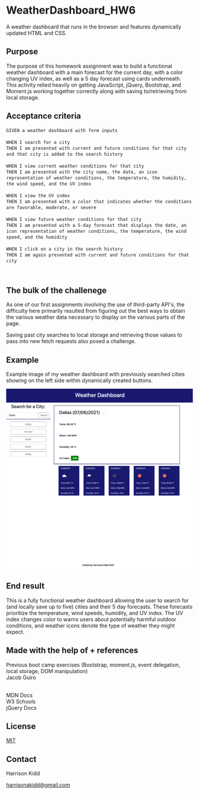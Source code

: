 # WeatherDashboard_HW6
A weather dashboard that runs in the browser and features dynamically updated HTML and CSS.

## Purpose
The purpose of this homework assignment was to build a functional weather dashboard with a main forecast for the current day, with a color changing UV index, as well as a 5 day forecast using cards underneath.  This activity relied heavily on getting JavaScript, jQuery, Bootstrap, and Moment.js working together correctly along with saving to/retrieving from local storage.<br>

## Acceptance criteria
```
GIVEN a weather dashboard with form inputs

WHEN I search for a city
THEN I am presented with current and future conditions for that city and that city is added to the search history

WHEN I view current weather conditions for that city
THEN I am presented with the city name, the date, an icon representation of weather conditions, the temperature, the humidity, the wind speed, and the UV index

WHEN I view the UV index
THEN I am presented with a color that indicates whether the conditions are favorable, moderate, or severe

WHEN I view future weather conditions for that city
THEN I am presented with a 5-day forecast that displays the date, an icon representation of weather conditions, the temperature, the wind speed, and the humidity

WHEN I click on a city in the search history
THEN I am again presented with current and future conditions for that city
```
<br>

## The bulk of the challenege
As one of our first assignments involving the use of third-party API's, the difficulty here primarily resulted from figuring out the best ways to obtain the various weather data necessary to display on the various parts of the page.  

Saving past city searches to local storage and retrieving those values to pass into new fetch requests also posed a challenge.
<br>

## Example
Example image of my weather dashboard with previously searched cities showing on the left side within dynamically created buttons.

![Dashboard Example](./assets/images/WeatherDashboardEx.png)

## End result
This is a fully functional weather dashboard allowing the user to search for (and locally save up to five) cities and their 5 day forecasts.  These forecasts prioritize the temperature, wind speeds, humidity, and UV index.  The UV index changes color to warns users about potentially harmful outdoor conditions, and weather icons denote the type of weather they might expect.


## Made with the help of + references
Previous boot camp exercises (Bootstrap, moment.js, event delegation, local storage, DOM manipulation) <br>
Jacob Guiro <br>
<br>

MDN Docs <br>
W3 Schools <br>
jQuery Docs <br>

## License
[MIT](https://choosealicense.com/licenses/mit/)
<br>

## Contact
Harrison Kidd <br>

harrisonakidd@gmail.com 

